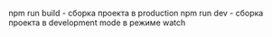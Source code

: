 npm run build - сборка проекта в production 
npm run dev - сборка проекта в development mode в режиме watch